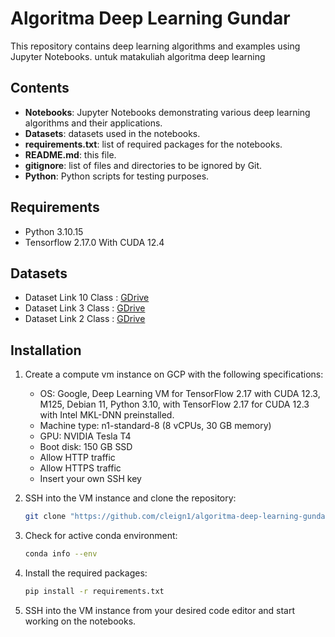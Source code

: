 # Algoritma Deep Learning Gundar

This repository contains deep learning algorithms and examples using Jupyter Notebooks. untuk matakuliah algoritma deep learning

## Contents

- **Notebooks**: Jupyter Notebooks demonstrating various deep learning algorithms and their applications.
- **Datasets**: datasets used in the notebooks.
- **requirements.txt**: list of required packages for the notebooks.
- **README.md**: this file.
- **gitignore**: list of files and directories to be ignored by Git.
- **Python**: Python scripts for testing purposes.

## Requirements

- Python 3.10.15
- Tensorflow 2.17.0 With CUDA 12.4

## Datasets
- Dataset Link 10 Class : [GDrive](https://drive.google.com/file/d/1p8Flgeg-pd1pNdc4-KMO3vKlT8XLc1wt/view?usp=sharing)
- Dataset Link 3 Class : [GDrive](https://drive.google.com/file/d/1Q2P5aRAs04egYSccMXJanY44ABlJcHVf/view?usp=sharing)
- Dataset Link 2 Class : [GDrive](https://drive.google.com/file/d/17wxt5XNTo9c-VNlhzRDE8OTpUrTwRY-B/view?usp=sharing)

## Installation
1. Create a compute vm instance on GCP with the following specifications:
    - OS: Google, Deep Learning VM for TensorFlow 2.17 with CUDA 12.3, M125, Debian 11, Python 3.10, with TensorFlow 2.17 for CUDA 12.3 with Intel MKL-DNN preinstalled.
    - Machine type: n1-standard-8 (8 vCPUs, 30 GB memory)
    - GPU: NVIDIA Tesla T4
    - Boot disk: 150 GB SSD
    - Allow HTTP traffic
    - Allow HTTPS traffic
    - Insert your own SSH key

2. SSH into the VM instance and clone the repository:
    ```bash
    git clone "https://github.com/cleign1/algoritma-deep-learning-gundar.git"
    ```
3. Check for active conda environment:
    ```bash
    conda info --env
    ```
4. Install the required packages:
    ```bash
    pip install -r requirements.txt
    ```
5. SSH into the VM instance from your desired code editor and start working on the notebooks.
